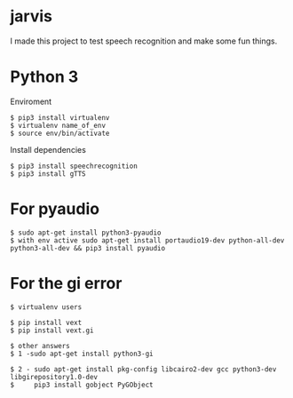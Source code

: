 # jarvis
I made this project to test speech recognition and make some fun things. 

# Python 3
Enviroment
```
$ pip3 install virtualenv
$ virtualenv name_of_env
$ source env/bin/activate
```
Install dependencies
```
$ pip3 install speechrecognition
$ pip3 install gTTS
```

# For pyaudio
```
$ sudo apt-get install python3-pyaudio
$ with env active sudo apt-get install portaudio19-dev python-all-dev python3-all-dev && pip3 install pyaudio
```

# For the gi error
```
$ virtualenv users

$ pip install vext
$ pip install vext.gi

$ other answers
$ 1 -sudo apt-get install python3-gi

$ 2 - sudo apt-get install pkg-config libcairo2-dev gcc python3-dev libgirepository1.0-dev
$     pip3 install gobject PyGObject
```